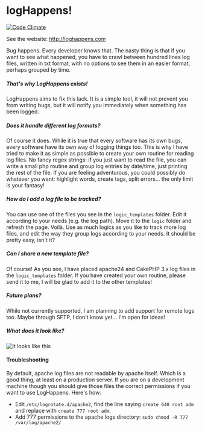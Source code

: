logHappens!
=============
[![Code Climate](https://codeclimate.com/github/ToX82/logHappens/badges/gpa.svg)](https://codeclimate.com/github/ToX82/logHappens) 

See the website: http://loghappens.com

Bug happens. Every developer knows that. The nasty thing is that if you want to see what happened, you have to crawl between hundred lines log files, written in txt format, with no options to see them in an easier format, perhaps grouped by time.


##### That's why LogHappens exists!

LogHappens aims to fix this lack. It is a simple tool, it will not prevent you from writing bugs, but it will notify you immediately when something has been logged.


##### Does it handle different log formats?

Of course it does. While it is true that every software has its own bugs, every software have its own way of logging things too. This is why I have tried to make it as simple as possible to create your own routine for reading log files. No fancy regex strings: if you just want to read the file, you can write a small php routine and group log entries by date/time, just printing the rest of the file. If you are feeling adventurous, you could possibly do whatever you want: highlight words, create tags, split errors... the only limit is your fantasy!


##### How do I add a log file to be tracked?

You can use one of the files you see in the `logic_templates` folder. Edit it according to your needs (e.g. the log path). Move it to the `logic` folder and refresh the page. Voilà. Use as much logics as you like to track more log files, and edit the way they group logs according to your needs. It should be pretty easy, isn't it?


##### Can I share a new template file?

Of course! As you see, I have placed apache24 and CakePHP 3.x log files in the `logic_templates` folder. If you have created your own routine, please send it to me, I will be glad to add it to the other templates!


##### Future plans?

While not currently supported, I am planning to add support for remote logs too. Maybe through SFTP, I don't know yet... I'm open for ideas!


##### What does it look like?

![It looks like this](https://user-images.githubusercontent.com/659492/53073881-94cd0800-34e9-11e9-82a0-82dbf1f99c5d.png)


#### Troubleshooting

By default, apache log files are not readable by apache itself. Which is a good thing, at least on a production server. If you are on a development machine though you should give those files the correct permissions if you want to use LogHappens. Here's how:

* Edit `/etc/logrotate.d/apache2`, find the line saying `create 640 root adm` and replace with `create 777 root adm`.
* Add 777 permissions to the apache logs directory: `sudo chmod -R 777 /var/log/apache2/`
